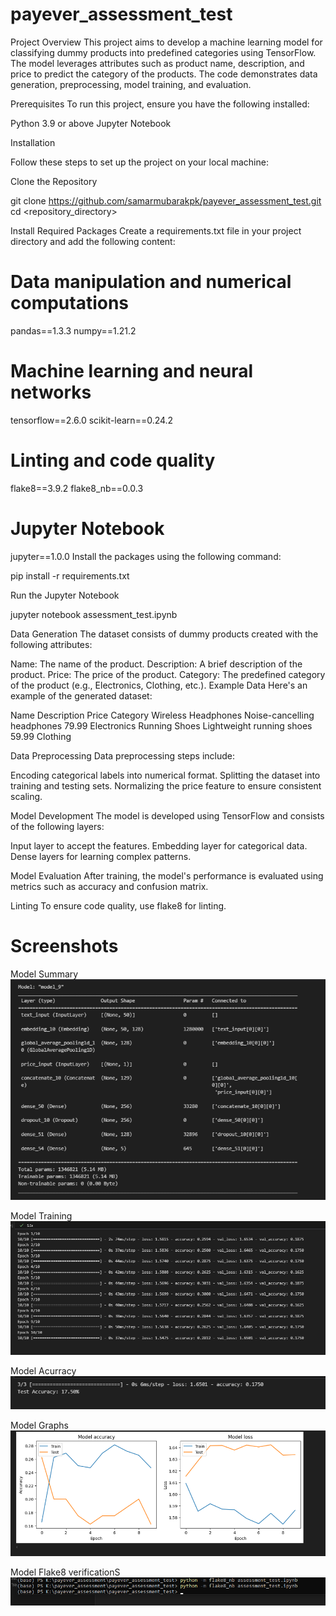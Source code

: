# payever_assessment_test
Project Overview
This project aims to develop a machine learning model for classifying dummy products into predefined categories using TensorFlow. The model leverages attributes such as product name, description, and price to predict the category of the products. The code demonstrates data generation, preprocessing, model training, and evaluation.

Prerequisites
To run this project, ensure you have the following installed:

Python 3.9 or above
Jupyter Notebook


Installation

Follow these steps to set up the project on your local machine:

Clone the Repository


git clone https://github.com/samarmubarakpk/payever_assessment_test.git
cd <repository_directory>

Install Required Packages
Create a requirements.txt file in your project directory and add the following content:


# Data manipulation and numerical computations
pandas==1.3.3
numpy==1.21.2

# Machine learning and neural networks
tensorflow==2.6.0
scikit-learn==0.24.2

# Linting and code quality
flake8==3.9.2
flake8_nb==0.0.3

# Jupyter Notebook
jupyter==1.0.0
Install the packages using the following command:


pip install -r requirements.txt

Run the Jupyter Notebook


jupyter notebook assessment_test.ipynb


Data Generation
The dataset consists of dummy products created with the following attributes:

Name: The name of the product.
Description: A brief description of the product.
Price: The price of the product.
Category: The predefined category of the product (e.g., Electronics, Clothing, etc.).
Example Data
Here's an example of the generated dataset:

Name	             Description	                Price	    Category
Wireless Headphones	 Noise-cancelling headphones	79.99	    Electronics
Running Shoes	     Lightweight running  shoes	    59.99	    Clothing

Data Preprocessing
Data preprocessing steps include:

Encoding categorical labels into numerical format.
Splitting the dataset into training and testing sets.
Normalizing the price feature to ensure consistent scaling.

Model Development
The model is developed using TensorFlow and consists of the following layers:

Input layer to accept the features.
Embedding layer for categorical data.
Dense layers for learning complex patterns.

Model Evaluation
After training, the model's performance is evaluated using metrics such as accuracy and confusion matrix.

Linting
To ensure code quality, use flake8 for linting.

<!-- Screenshots

![Model summary](screenshots\Model_summary.png)

![Model trauning ](screenshots\Training.png)

![Model Accuracy](screenshots\accuracy.png)

![Model Graphs](screenshots\Model_loss_and_accuracy.png)

![Model Flake8 verification](screenshots\passing_Flake8.png) -->
# Screenshots
Model Summary
![Model summary](screenshots/Model_summary.png)

Model Training
![Model training](screenshots/Training.png)

Model Acurracy
![Model Accuracy](screenshots/accuracy.png)

Model Graphs
![Model Graphs](screenshots/Model_loss_and_accuracy.png)

Model Flake8 verificationS
![Model Flake8 verification](screenshots/passing_Flake8.png)
